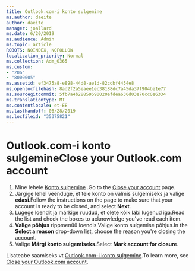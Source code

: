 ```yaml
---
title: Outlook.com-i konto sulgemine
ms.author: daeite
author: daeite
manager: joallard
ms.date: 6/20/2019
ms.audience: Admin
ms.topic: article
ROBOTS: NOINDEX, NOFOLLOW
localization_priority: Normal
ms.collection: Adm_O365
ms.custom:
- "206"
- "8000005"
ms.assetid: ef3475a8-e898-44d8-ae1d-82cdbf4454e8
ms.openlocfilehash: 8ad2f2a5eaee1ec38188dc7a45da37f904be1e77
ms.sourcegitcommit: 5fb7a4b28859690020efdea630d03e70cc0e6334
ms.translationtype: MT
ms.contentlocale: et-EE
ms.lasthandoff: 06/28/2019
ms.locfileid: "35375821"
---
```

# <a name="close-your-outlookcom-account"></a><span data-ttu-id="e1302-102">Outlook.com-i konto sulgemine</span><span class="sxs-lookup"><span data-stu-id="e1302-102">Close your Outlook.com account</span></span>

1. <span data-ttu-id="e1302-103">Mine lehele [Konto sulgemine](https://go.microsoft.com/fwlink/p/?linkid=845493) .</span><span class="sxs-lookup"><span data-stu-id="e1302-103">Go to the [Close your account](https://go.microsoft.com/fwlink/p/?linkid=845493) page.</span></span>
2. <span data-ttu-id="e1302-104">Järgige lehel veenduge, et teie konto on valmis sulgemiseks ja valige **edasi**.</span><span class="sxs-lookup"><span data-stu-id="e1302-104">Follow the instructions on the page to make sure that your account is ready to be closed, and select **Next**.</span></span>
3. <span data-ttu-id="e1302-105">Lugege loendit ja märkige ruudud, et olete kõik läbi lugenud iga.</span><span class="sxs-lookup"><span data-stu-id="e1302-105">Read the list and check the boxes to acknowledge you've read each item.</span></span>
4. <span data-ttu-id="e1302-106">**Valige põhjus** rippmenüü loendis Valige konto sulgemise põhjus.</span><span class="sxs-lookup"><span data-stu-id="e1302-106">In the **Select a reason** drop-down list, choose the reason you're closing the account.</span></span>
5. <span data-ttu-id="e1302-107">Valige **Märgi konto sulgemiseks**.</span><span class="sxs-lookup"><span data-stu-id="e1302-107">Select **Mark account for closure**.</span></span>

<span data-ttu-id="e1302-108">Lisateabe saamiseks vt [Outlook.com-i konto sulgemine](https://support.office.com/article/564b801e-2a47-4cb2-afa8-12ead3185038?wt.mc_id=Office_Outlook_com_Alchemy).</span><span class="sxs-lookup"><span data-stu-id="e1302-108">To learn more, see [Close your Outlook.com account](https://support.office.com/article/564b801e-2a47-4cb2-afa8-12ead3185038?wt.mc_id=Office_Outlook_com_Alchemy).</span></span>
  